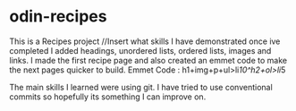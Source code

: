 # odin-recipes
This is a Recipes project 
//Insert what skills I have demonstrated once ive completed
I added headings, unordered lists, ordered lists, images and links. 
I made the first recipe page and also created an emmet code to make the next pages quicker to build.
Emmet Code : h1+img+p+ul>li*10^h2+ol>li*5

The main skills I learned were using git.
I have tried to use conventional commits so hopefully its something I can improve on. 
